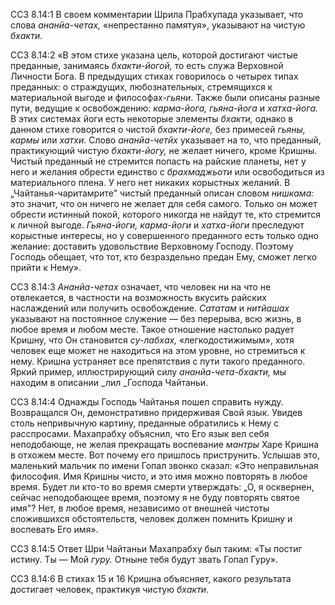 ССЗ 8.14:1	В своем комментарии Шрила Прабхупада указывает, что слова _ананйа-четах,_ «непрестанно памятуя», указывают на чистую _бхакти._

ССЗ 8.14:2	«В этом стихе указана цель, которой достигают чистые преданные, занимаясь _бхакти-йогой,_ то есть служа Верховной Личности Бога. В предыдущих стихах говорилось о четырех типах преданных: о страждущих, любознательных, стремящихся к материальной выгоде и философах-_гьяни_. Также были описаны разные пути, ведущие к освобождению: _карма-йога, гьяна-йога_ и _хатха-йога._ В этих системах йоги есть некоторые элементы _бхакти,_ однако в данном стихе говорится о чистой _бхакти-йоге,_ без примесей _гьяны, кармы_ или _хатхи._ Слово _ананйа-четйх_ указывает на то, что преданный, практикующий чистую _бхакти-йогу,_ не желает ничего, кроме Кришны. Чистый преданный не стремится попасть на райские планеты, нет у него и желания обрести единство с _брахмаджьоти_ или освободиться из материального плена. У него нет никаких корыстных желаний. В „Чайтанья-чаритамрите" чистый преданный описан словом _нишкама:_ это значит, что он ничего не желает для себя самого. Только он может обрести истинный покой, которого никогда не найдут те, кто стремится к личной выгоде. _Гьяна-йоги, карма-йоги_ и _хатха-йоги_ преследуют корыстные интересы, но у совершенного преданного есть только одно желание: доставить удовольствие Верховному Господу. Поэтому Господь обещает, что тот, кто безраздельно предан Ему, сможет легко прийти к Нему».

ССЗ 8.14:3	_Ананйа-четах_ означает, что человек ни на что не отвлекается, в частности на возможность вкусить райских наслаждений или получить освобождение. _Сататам_ и _нитйашах_ указывают на постоянное служение — без перерыва, всю жизнь, в любое время и любом месте. Такое отношение настолько радует Кришну, что Он становится _су-лабхах,_ «легкодостижимым», хотя человек еще может не находиться на этом уровне, но стремиться к нему. Кришна устраняет все препятствия с пути такого преданного. Яркий пример, иллюстрирующий силу _ананйа-чета-бхакти,_ мы находим в описании _лил _Господа Чайтаньи.

ССЗ 8.14:4	Однажды Господь Чайтанья пошел справить нужду. Возвращался Он, демонстративно придерживая Свой язык. Увидев столь непривычную картину, преданные обратились к Нему с расспросами. Махапрабху объяснил, что Его язык вел себя неподобающе, не желая прекращать воспевание _мантры_ Харе Кришна в отхожем месте. Вот почему его пришлось приструнить. Услышав это, маленький мальчик по имени Гопал звонко сказал: «Это неправильная философия. Имя Кришны чисто, и это имя можно повторять в любое время. Будет ли кто-то во время смерти утверждать: „О, я осквернен, сейчас неподобающее время, поэтому я не буду повторять святое имя"? Нет, в любое время, независимо от внешней чистоты сложившихся обстоятельств, человек должен помнить Кришну и воспевать Его имя».

ССЗ 8.14:5	Ответ Шри Чайтаньи Махапрабху был таким: «Ты постиг истину. Ты — Мой _гуру._ Отныне тебя будут звать Гопал Гуру».

ССЗ 8.14:6	В стихах 15 и 16 Кришна объясняет, какого результата достигает человек, практикуя чистую _бхакти._